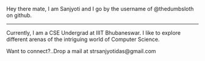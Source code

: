 Hey there mate, I am Sanjyoti and I go by the username of @thedumbsloth on github.
<hr>
<p>
Currently, I am a CSE Undergrad at IIIT Bhubaneswar.
I like to explore different arenas of the intriguing world of Computer Science.</p>
<p>
Want to connect?..Drop a mail at strsanjyotidas@gmail.com
</p>
